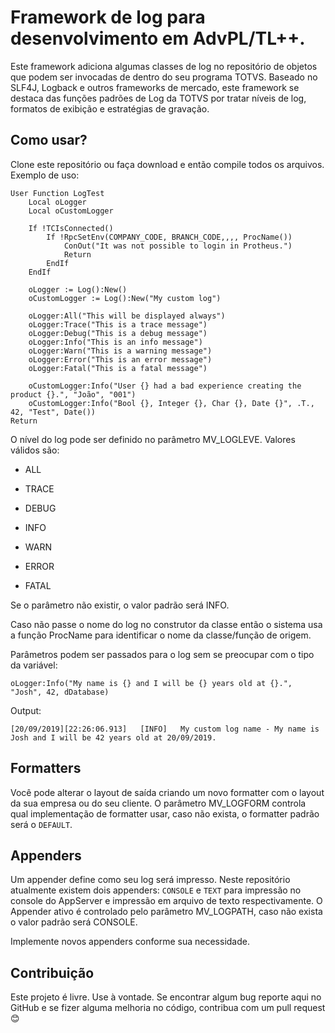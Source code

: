 # Framework de log para desenvolvimento em AdvPL/TL++.

Este framework adiciona algumas classes de log no repositório de objetos que podem ser invocadas de dentro do seu programa TOTVS. Baseado no SLF4J, Logback e outros frameworks de mercado, este framework se destaca das funções padrões de Log da TOTVS por tratar níveis de log, formatos de exibição e estratégias de gravação.

## Como usar?

Clone este repositório ou faça download e então compile todos os arquivos. Exemplo de uso:

```
User Function LogTest
    Local oLogger
    Local oCustomLogger

    If !TCIsConnected()
		If !RpcSetEnv(COMPANY_CODE, BRANCH_CODE,,,, ProcName())
			ConOut("It was not possible to login in Protheus.")
			Return
		EndIf
	EndIf

    oLogger := Log():New()
    oCustomLogger := Log():New("My custom log")

    oLogger:All("This will be displayed always")
    oLogger:Trace("This is a trace message")
    oLogger:Debug("This is a debug message")
    oLogger:Info("This is an info message")
    oLogger:Warn("This is a warning message")
    oLogger:Error("This is an error message")
    oLogger:Fatal("This is a fatal message")

    oCustomLogger:Info("User {} had a bad experience creating the product {}.", "João", "001")
    oCustomLogger:Info("Bool {}, Integer {}, Char {}, Date {}", .T., 42, "Test", Date())
Return
```

O nível do log pode ser definido no parâmetro MV_LOGLEVE. Valores válidos são:
* ALL

* TRACE

* DEBUG

* INFO

* WARN

* ERROR

* FATAL

Se o parâmetro não existir, o valor padrão será INFO.

Caso não passe o nome do log no construtor da classe então o sistema usa a função ProcName para identificar o nome da classe/função de origem.

Parâmetros podem ser passados para o log sem se preocupar com o tipo da variável:
```
oLogger:Info("My name is {} and I will be {} years old at {}.", "Josh", 42, dDatabase)
```
Output:
```
[20/09/2019][22:26:06.913]   [INFO]   My custom log name - My name is Josh and I will be 42 years old at 20/09/2019.
```

## Formatters

Você pode alterar o layout de saída criando um novo formatter com o layout da sua empresa ou do seu cliente. O parâmetro MV_LOGFORM controla
qual implementação de formatter usar, caso não exista, o formatter padrão será o ```DEFAULT```.

## Appenders

Um appender define como seu log será impresso. Neste repositório atualmente existem dois appenders: ```CONSOLE``` e ```TEXT``` para impressão no console do AppServer e impressão em arquivo de texto respectivamente. O Appender ativo é controlado pelo parâmetro MV_LOGPATH, caso não exista o valor padrão será CONSOLE.

Implemente novos appenders conforme sua necessidade.

## Contribuição

Este projeto é livre. Use à vontade. Se encontrar algum bug reporte aqui no GitHub e se fizer alguma melhoria no código, contribua com um pull request :blush:
